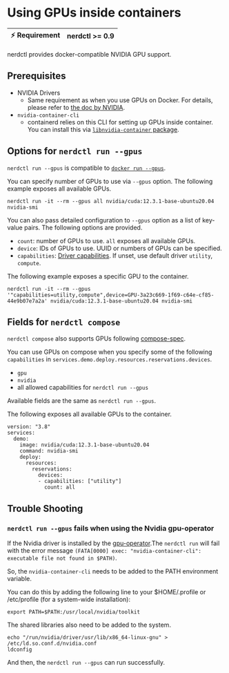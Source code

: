 # Using GPUs inside containers

| :zap: Requirement | nerdctl >= 0.9 |
|-------------------|----------------|

nerdctl provides docker-compatible NVIDIA GPU support.

## Prerequisites

- NVIDIA Drivers
  - Same requirement as when you use GPUs on Docker. For details, please refer to [the doc by NVIDIA](https://docs.nvidia.com/datacenter/cloud-native/container-toolkit/install-guide.html#pre-requisites).
- `nvidia-container-cli`
  - containerd relies on this CLI for setting up GPUs inside container. You can install this via [`libnvidia-container` package](https://docs.nvidia.com/datacenter/cloud-native/container-toolkit/arch-overview.html#libnvidia-container).

## Options for `nerdctl run --gpus`

`nerdctl run --gpus` is compatible to [`docker run --gpus`](https://docs.docker.com/engine/reference/commandline/run/#access-an-nvidia-gpu).

You can specify number of GPUs to use via `--gpus` option.
The following example exposes all available GPUs.

```
nerdctl run -it --rm --gpus all nvidia/cuda:12.3.1-base-ubuntu20.04 nvidia-smi
```

You can also pass detailed configuration to `--gpus` option as a list of key-value pairs. The following options are provided.

- `count`: number of GPUs to use. `all` exposes all available GPUs.
- `device`: IDs of GPUs to use. UUID or numbers of GPUs can be specified.
- `capabilities`: [Driver capabilities](https://docs.nvidia.com/datacenter/cloud-native/container-toolkit/user-guide.html#driver-capabilities). If unset, use default driver `utility`, `compute`.

The following example exposes a specific GPU to the container.

```
nerdctl run -it --rm --gpus '"capabilities=utility,compute",device=GPU-3a23c669-1f69-c64e-cf85-44e9b07e7a2a' nvidia/cuda:12.3.1-base-ubuntu20.04 nvidia-smi
```

## Fields for `nerdctl compose`

`nerdctl compose` also supports GPUs following [compose-spec](https://github.com/compose-spec/compose-spec/blob/master/deploy.md#devices).

You can use GPUs on compose when you specify some of the following `capabilities` in `services.demo.deploy.resources.reservations.devices`.

- `gpu`
- `nvidia`
- all allowed capabilities for `nerdctl run --gpus`

Available fields are the same as `nerdctl run --gpus`.

The following exposes all available GPUs to the container.

```
version: "3.8"
services:
  demo:
    image: nvidia/cuda:12.3.1-base-ubuntu20.04
    command: nvidia-smi
    deploy:
      resources:
        reservations:
          devices:
          - capabilities: ["utility"]
            count: all
```

## Trouble Shooting

### `nerdctl run --gpus` fails when using the Nvidia gpu-operator

If the Nvidia driver is installed by the [gpu-operator](https://github.com/NVIDIA/gpu-operator).The `nerdctl run` will fail with the error message `(FATA[0000] exec: "nvidia-container-cli": executable file not found in $PATH)`.

So, the `nvidia-container-cli` needs to be added to the PATH environment variable.

You can do this by adding the following line to your $HOME/.profile or /etc/profile (for a system-wide installation):
```
export PATH=$PATH:/usr/local/nvidia/toolkit
```

The shared libraries also need to be added to the system.
```
echo "/run/nvidia/driver/usr/lib/x86_64-linux-gnu" > /etc/ld.so.conf.d/nvidia.conf
ldconfig
```

And then, the `nerdctl run --gpus` can run successfully.

